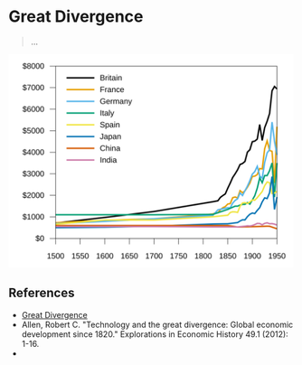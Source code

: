 # Great Divergence

> …
> 

![image.png](Great%20Divergence%2017ac0f5171ec8101a3afeda7441d0cb4/image.png)

## References

- [Great Divergence](https://en.wikipedia.org/wiki/Great_Divergence)
- Allen, Robert C. "Technology and the great divergence: Global economic development since 1820." Explorations in Economic History 49.1 (2012): 1-16.
-